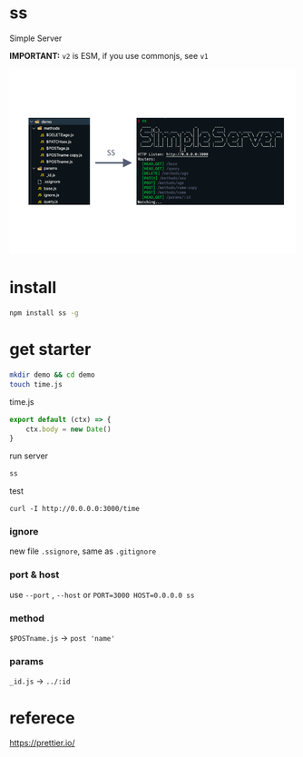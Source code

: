 # ss

Simple Server

**IMPORTANT:** `v2` is ESM, if you use commonjs, see `v1`

![](https://github.com/gozeon/ss/raw/master/Simple%20Server.png)

# install

```bash
npm install ss -g
```

# get starter

```bash
mkdir demo && cd demo
touch time.js
```

time.js

```js
export default (ctx) => {
    ctx.body = new Date()
}
```

run server

```bash
ss
```

test

```
curl -I http://0.0.0.0:3000/time
```

### ignore

new file `.ssignore`, same as `.gitignore`

### port & host

use `--port` , `--host` or `PORT=3000 HOST=0.0.0.0 ss`

### method

`$POSTname.js` -> `post 'name'`

### params

`_id.js` -> `../:id`

# referece

https://prettier.io/

